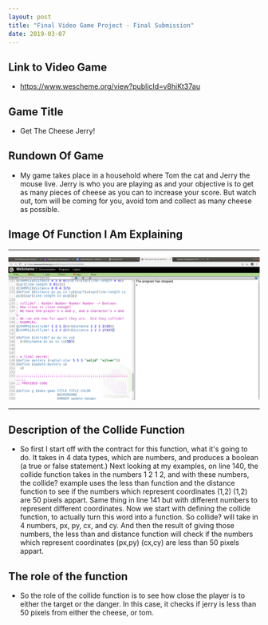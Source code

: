 ```yaml
---
layout: post
title: "Final Video Game Project - Final Submission"
date: 2019-03-07
---
```


## Link to Video Game
- https://www.wescheme.org/view?publicId=v8hiKt37au

## Game Title
- Get The Cheese Jerry!

## Rundown Of Game
- My game takes place in a household where Tom the cat and Jerry the mouse live. Jerry is who you are playing as and your objective is to get as many pieces of cheese as you can to increase your score. But watch out, tom will be coming for you, avoid tom and collect as many cheese as possible. 

## Image Of Function I Am Explaining 

* * *
![Code](/images/code.png)
* * *

## Description of the Collide Function
- So first I start off with the contract for this function, what it's going to do. It takes in 4 data types, which are numbers, and produces a boolean (a true or false statement.) Next looking at my examples, on line 140, the collide function takes in the numbers 1 2 1 2, and with these numbers, the collide? example uses the less than function and the distance function to see if the numbers which represent coordinates (1,2) (1,2) are 50 pixels appart. Same thing in line 141 but with different numbers to represent different coordinates. Now we start with defining the collide function, to actually turn this word into a function. So collide? will take in 4 numbers, px, py, cx, and cy. And then the result of giving those numbers, the less than and distance function will check if the numbers which represent coordinates (px,py) (cx,cy) are less than 50 pixels appart.  

## The role of the function
- So the role of the collide function is to see how close the player is to either the target or the danger. In this case, it checks if jerry is less than 50 pixels from either the cheese, or tom. 
